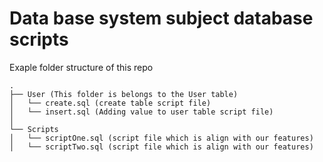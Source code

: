 # Data base system subject database scripts

Exaple folder structure of this repo
```
.
├── User (This folder is belongs to the User table)
│   └── create.sql (create table script file)
│   └── insert.sql (Adding value to user table script file)
│ 
└── Scripts
│   └── scriptOne.sql (script file which is align with our features)
│   └── scriptTwo.sql (script file which is align with our features)
```